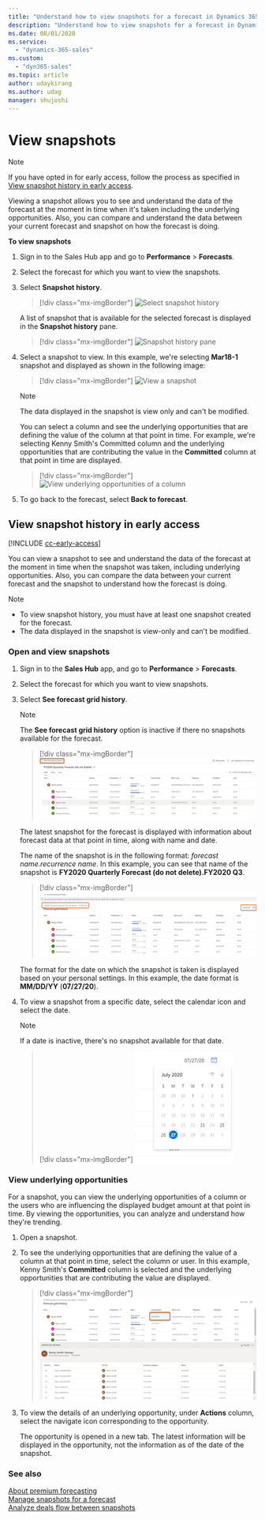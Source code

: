 ```yaml
---
title: "Understand how to view snapshots for a forecast in Dynamics 365 Sales Insights | MicrosoftDocs"
description: "Understand how to view snapshots for a forecast in Dynamics 365 Sales Insights"
ms.date: 08/01/2020
ms.service: 
  - "dynamics-365-sales"
ms.custom: 
  - "dyn365-sales"
ms.topic: article
author: udaykirang
ms.author: udag
manager: shujoshi
---
```


# View snapshots

>[!NOTE]
>If you have opted in for early access, follow the process as specified in [View snapshot history in early access](#view-snapshot-history-in-early-access).

Viewing a snapshot allows you to see and understand the data of the forecast at the moment in time when it's taken including the underlying opportunities. Also, you can compare and understand the data between your current forecast and snapshot on how the forecast is doing. 


**To view snapshots**

1.	Sign in to the Sales Hub app and go to **Performance** > **Forecasts**.

2.	Select the forecast for which you want to view the snapshots.

3.	Select **Snapshot history**. 

    > [!div class="mx-imgBorder"]
    > ![Select snapshot history](media/predictive-forecasting-select-snapshot-history.png "Select snapshot history")

    A list of snapshot that is available for the selected forecast is displayed in the **Snapshot history** pane.
    
    > [!div class="mx-imgBorder"]
    > ![Snapshot history pane](media/predictive-forecasting-snapshot-history-pane.png "Snapshot history pane")

4.	Select a snapshot to view. In this example, we're selecting **Mar18-1** snapshot and displayed as shown in the following image:

    > [!div class="mx-imgBorder"]
    > ![View a snapshot](media/predictive-forecasting-select-snapshot-to-view.png "View a snapshot")

    >[!NOTE]
    >The data displayed in the snapshot is view only and can't be modified.

    You can select a column and see the underlying opportunities that are defining the value of the column at that point in time. For example, we're selecting Kenny Smith's Committed column and the underlying opportunities that are contributing the value in the **Committed** column at that point in time are displayed.
    
    > [!div class="mx-imgBorder"]
    > ![View underlying opportunities of a column](media/predictive-forecasting-snapshot-select-column-opportunities.png "View underlying opportunites of a column")

5.	To go back to the forecast, select **Back to forecast**.

## View snapshot history in early access

[!INCLUDE [cc-early-access](../includes/cc-early-access.md)]

You can view a snapshot to see and understand the data of the forecast at the moment in time when the snapshot was taken, including underlying opportunities. Also, you can compare the data between your current forecast and the snapshot to understand how the forecast is doing.

>[!NOTE]
>-	To view snapshot history, you must have at least one snapshot created for the forecast.
>-	The data displayed in the snapshot is view-only and can't be modified.

### Open and view snapshots

1.	Sign in to the **Sales Hub** app, and go to **Performance** > **Forecasts**.

2.	Select the forecast for which you want to view snapshots.

3.	Select **See forecast grid history**. 

    >[!NOTE]
    >The **See forecast grid history** option is inactive if there no snapshots available for the forecast.

    > [!div class="mx-imgBorder"]
    > ![Select See forecast grid history](media/predictive-forecasting-snapshot-select-forecast-grid-history.png "Select See forecast grid history")

    The latest snapshot for the forecast is displayed with information about forecast data at that point in time, along with name and date.

    The name of the snapshot is in the following format: *forecast name.recurrence name*. In this example, you can see that name of the snapshot is **FY2020 Quarterly Forecast (do not delete).FY2020 Q3**.

    > [!div class="mx-imgBorder"]
    > ![Forecast grid name and date](media/predictive-forecasting-snapshot-forecast-grid-name-date.png "Forecast grid name and date")

    The format for the date on which the snapshot is taken is displayed based on your personal settings. In this example, the date format is **MM/DD/YY** (**07/27/20**).
  
4.	To view a snapshot from a specific date, select the calendar icon and select the date.

    >[!NOTE]
    >If a date is inactive, there's no snapshot available for that date.

    > [!div class="mx-imgBorder"]
    > ![Select a date to view forecast history](media/predictive-forecasting-snapshot-select-date-forecast-history.png "Select a date to view forecast history")
 
### View underlying opportunities

For a snapshot, you can view the underlying opportunities of a column or the users who are influencing the displayed budget amount at that point in time. By viewing the opportunities, you can analyze and understand how they're trending.

1.	Open a snapshot.

2.	To see the underlying opportunities that are defining the value of a column at that point in time, select the column or user. In this example, Kenny Smith's **Committed** column is selected and the underlying opportunities that are contributing the value are displayed.

    > [!div class="mx-imgBorder"]
    > ![Select a column to view underlying opportunities](media/predictive-forecasting-snapshot-select-column-underlying-opportunities.png "Select a column to view underlying opportunities")

3.	To view the details of an underlying opportunity, under **Actions** column, select the navigate icon corresponding to the opportunity. 

    The opportunity is opened in a new tab. The latest information will be displayed in the opportunity, not the information as of the date of the snapshot.


### See also

[About premium forecasting](configure-premium-forecasting.md)<br>
[Manage snapshots for a forecast](manage-snapshots-forecast.md)<br>
[Analyze deals flow between snapshots](analyze-deals-flow-between-snapshots.md)
